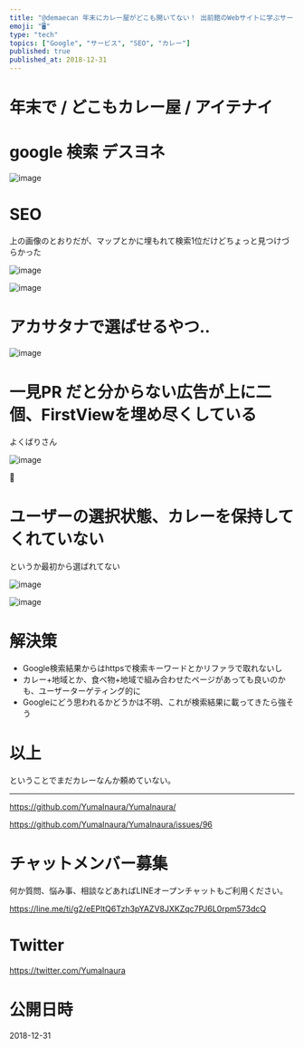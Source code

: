 ```yaml
---
title: "@demaecan 年末にカレー屋がどこも開いてない！ 出前館のWebサイトに学ぶサービス設計・ユーザー動線・SEO"
emoji: "🖥"
type: "tech"
topics: ["Google", "サービス", "SEO", "カレー"]
published: true
published_at: 2018-12-31
---
```


# 年末で / どこもカレー屋 / アイテナイ


# google 検索 デスヨネ

![image](https://user-images.githubusercontent.com/13635059/50555475-6b290900-0d10-11e9-8e33-b3e2ed5faa99.png)

# SEO

上の画像のとおりだが、マップとかに埋もれて検索1位だけどちょっと見つけづらかった

![image](https://user-images.githubusercontent.com/13635059/50555480-7bd97f00-0d10-11e9-9a4a-57a5b05e3143.png)


![image](https://user-images.githubusercontent.com/13635059/50555458-27360400-0d10-11e9-8de1-7150004fa05b.png)

# アカサタナで選ばせるやつ‥

![image](https://user-images.githubusercontent.com/13635059/50555489-9d3a6b00-0d10-11e9-88ca-bcdacfe2704a.png)

# 一見PR だと分からない広告が上に二個、FirstViewを埋め尽くしている

よくばりさん

![image](https://user-images.githubusercontent.com/13635059/50555501-bb07d000-0d10-11e9-9995-d02ca7c00683.png)

🍛

# ユーザーの選択状態、カレーを保持してくれていない

というか最初から選ばれてない

![image](https://user-images.githubusercontent.com/13635059/50555510-d07cfa00-0d10-11e9-80b7-cdb7c8577b31.png)

![image](https://user-images.githubusercontent.com/13635059/50555511-dd015280-0d10-11e9-8ea6-5cd2b4d0bb2c.png)

# 解決策

- Google検索結果からはhttpsで検索キーワードとかリファラで取れないし
- カレー+地域とか、食べ物+地域で組み合わせたページがあっても良いのかも、ユーザーターゲティング的に
- Googleにどう思われるかどうかは不明、これが検索結果に載ってきたら強そう

# 以上

ということでまだカレーなんか頼めていない。


---

https://github.com/YumaInaura/YumaInaura/

https://github.com/YumaInaura/YumaInaura/issues/96








<!-- Update From Qiita API -->

# チャットメンバー募集


何か質問、悩み事、相談などあればLINEオープンチャットもご利用ください。

https://line.me/ti/g2/eEPltQ6Tzh3pYAZV8JXKZqc7PJ6L0rpm573dcQ





# Twitter


https://twitter.com/YumaInaura


<!-- Update From Qiita API -->



# 公開日時

2018-12-31
